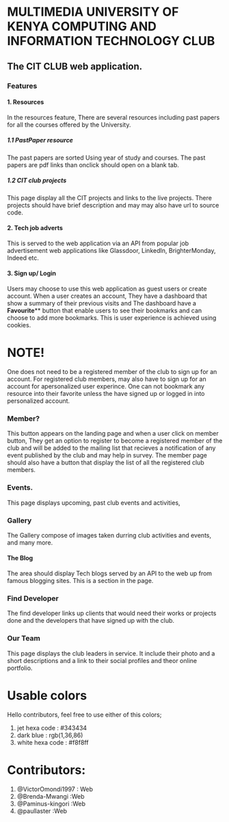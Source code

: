 # MULTIMEDIA UNIVERSITY OF KENYA COMPUTING AND INFORMATION TECHNOLOGY CLUB
## The CIT CLUB web application.
### Features 
#### 1. Resources
In the resources feature, There are several resources including past papers for all the courses offered by the University. 
##### 1.1 PastPaper resource
The past papers are sorted Using year of study and courses. The past papers are pdf links than onclick should open on a blank tab.
##### 1.2 CIT club projects
This page  display all the CIT projects and links to the live projects. There projects should have brief description and may may also have url to source code.
#### 2. Tech job adverts
This is served to the web application via an API from popular job advertisement web applications like Glassdoor, LinkedIn, BrighterMonday, Indeed etc.
#### 3. Sign up/ Login
Users may choose to use this web application as guest users or create account. When a user creates an account, They  have a dashboard that show a summary of their previous visits and The dashboard have a **Favourite**** button that enable users to see their bookmarks and can choose to add more bookmarks. This is user experience is achieved using cookies.

# NOTE!
One does not need to be a registered member of the club to sign up for an account.
For registered club members, may also have to sign up for an account for apersonalized user experince.
One can not bookmark any resource into their favorite unless the have signed up or logged in into personalized account.
### Member?
This button appears on the landing page and when a user click on member button, They get an option to register to become a registered member of the club and will be added to the mailing list  that recieves a notification of any event published by the club and may help in survey. 
The member page should also have a button that display the list of all the registered club members.
### Events.
This page displays upcoming, past club events and activities, 
### Gallery
The Gallery compose of images taken durring club activities and events, and many more.
#### The Blog
The area should display Tech blogs served by an API to the web up from famous blogging sites.
This is a section in the page.
### Find Developer
The find developer links up clients that would need their works or projects done and the developers that have signed up with the club.
### Our Team
This page displays the club leaders in service. It include their photo and a short descriptions and a link to their social profiles and theor online portfolio.
# Usable colors
Hello contributors, feel free to use either of this colors;
1. jet hexa code : #343434
2.  dark blue    : rgb(1,36,86)
3. white    hexa code  : #f8f8ff 
# Contributors:
1. @VictorOmondi1997 : Web
2. @Brenda-Mwangi    :Web
3. @Paminus-kingori  :Web
4. @paullaster        :Web

